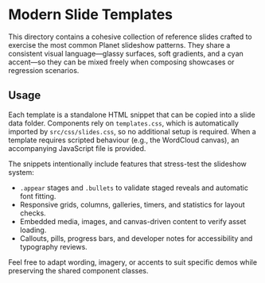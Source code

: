 # Modern Slide Templates

This directory contains a cohesive collection of reference slides crafted to exercise the most common Planet slideshow
patterns. They share a consistent visual language—glassy surfaces, soft gradients, and a cyan accent—so they can be
mixed freely when composing showcases or regression scenarios.

## Usage

Each template is a standalone HTML snippet that can be copied into a slide data folder. Components rely on
`templates.css`, which is automatically imported by `src/css/slides.css`, so no additional setup is required. When a
template requires scripted behaviour (e.g., the WordCloud canvas), an accompanying JavaScript file is provided.

The snippets intentionally include features that stress-test the slideshow system:

- `.appear` stages and `.bullets` to validate staged reveals and automatic font fitting.
- Responsive grids, columns, galleries, timers, and statistics for layout checks.
- Embedded media, images, and canvas-driven content to verify asset loading.
- Callouts, pills, progress bars, and developer notes for accessibility and typography reviews.

Feel free to adapt wording, imagery, or accents to suit specific demos while preserving the shared component classes.
